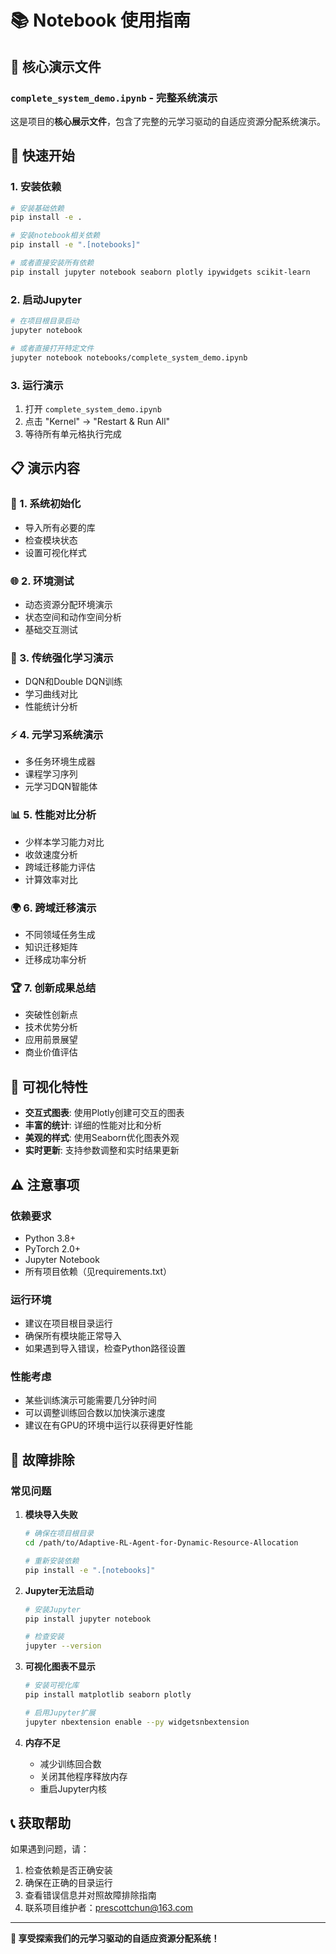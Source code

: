# 📚 Notebook 使用指南

## 🎯 核心演示文件

### `complete_system_demo.ipynb` - 完整系统演示

这是项目的**核心展示文件**，包含了完整的元学习驱动的自适应资源分配系统演示。

## 🚀 快速开始

### 1. 安装依赖

```bash
# 安装基础依赖
pip install -e .

# 安装notebook相关依赖
pip install -e ".[notebooks]"

# 或者直接安装所有依赖
pip install jupyter notebook seaborn plotly ipywidgets scikit-learn
```

### 2. 启动Jupyter

```bash
# 在项目根目录启动
jupyter notebook

# 或者直接打开特定文件
jupyter notebook notebooks/complete_system_demo.ipynb
```

### 3. 运行演示

1. 打开 `complete_system_demo.ipynb`
2. 点击 "Kernel" → "Restart & Run All"
3. 等待所有单元格执行完成

## 📋 演示内容

### 🔧 1. 系统初始化
- 导入所有必要的库
- 检查模块状态
- 设置可视化样式

### 🌐 2. 环境测试
- 动态资源分配环境演示
- 状态空间和动作空间分析
- 基础交互测试

### 🧠 3. 传统强化学习演示
- DQN和Double DQN训练
- 学习曲线对比
- 性能统计分析

### ⚡ 4. 元学习系统演示
- 多任务环境生成器
- 课程学习序列
- 元学习DQN智能体

### 📊 5. 性能对比分析
- 少样本学习能力对比
- 收敛速度分析
- 跨域迁移能力评估
- 计算效率对比

### 🌍 6. 跨域迁移演示
- 不同领域任务生成
- 知识迁移矩阵
- 迁移成功率分析

### 🏆 7. 创新成果总结
- 突破性创新点
- 技术优势分析
- 应用前景展望
- 商业价值评估

## 🎨 可视化特性

- **交互式图表**: 使用Plotly创建可交互的图表
- **丰富的统计**: 详细的性能对比和分析
- **美观的样式**: 使用Seaborn优化图表外观
- **实时更新**: 支持参数调整和实时结果更新

## ⚠️ 注意事项

### 依赖要求
- Python 3.8+
- PyTorch 2.0+
- Jupyter Notebook
- 所有项目依赖（见requirements.txt）

### 运行环境
- 建议在项目根目录运行
- 确保所有模块能正常导入
- 如果遇到导入错误，检查Python路径设置

### 性能考虑
- 某些训练演示可能需要几分钟时间
- 可以调整训练回合数以加快演示速度
- 建议在有GPU的环境中运行以获得更好性能

## 🔧 故障排除

### 常见问题

1. **模块导入失败**
   ```bash
   # 确保在项目根目录
   cd /path/to/Adaptive-RL-Agent-for-Dynamic-Resource-Allocation
   
   # 重新安装依赖
   pip install -e ".[notebooks]"
   ```

2. **Jupyter无法启动**
   ```bash
   # 安装Jupyter
   pip install jupyter notebook
   
   # 检查安装
   jupyter --version
   ```

3. **可视化图表不显示**
   ```bash
   # 安装可视化库
   pip install matplotlib seaborn plotly
   
   # 启用Jupyter扩展
   jupyter nbextension enable --py widgetsnbextension
   ```

4. **内存不足**
   - 减少训练回合数
   - 关闭其他程序释放内存
   - 重启Jupyter内核

## 📞 获取帮助

如果遇到问题，请：

1. 检查依赖是否正确安装
2. 确保在正确的目录运行
3. 查看错误信息并对照故障排除指南
4. 联系项目维护者：prescottchun@163.com

---

**🎉 享受探索我们的元学习驱动的自适应资源分配系统！**
